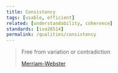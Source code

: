 ```yaml
---
title: Consistency
tags: [usable, efficient]
related: [understandability, coherence]
standards: [iso26514]
permalink: /qualities/consistency
---
```


>Free from variation or contradiction
>
>[Merriam-Webster](https://www.merriam-webster.com/dictionary/consistent)
